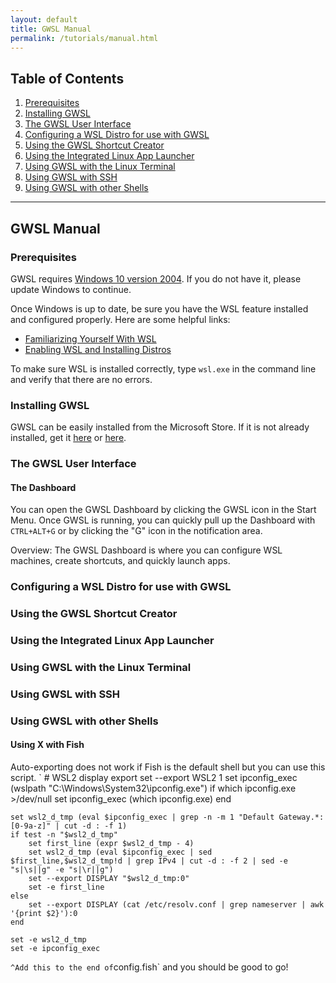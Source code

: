 ```yaml
---
layout: default
title: GWSL Manual
permalink: /tutorials/manual.html
---
```

## Table of Contents
1.  [Prerequisites](#prerequisites)
2.  [Installing GWSL](#installing-gwsl)
3.  [The GWSL User Interface](#the-gwsl-user-interface)
4.  [Configuring a WSL Distro for use with GWSL](#configuring-a-wsl-distro-for-use-with-gwsl)
5.  [Using the GWSL Shortcut Creator](#using-the-gwsl-shortcut-creator)
6.  [Using the Integrated Linux App Launcher](#using-the-integrated-linux-app-launcher)
7.  [Using GWSL with the Linux Terminal](#using-gwsl-with-the-linux-terminal)
8.  [Using GWSL with SSH](#using-gwsl-with-ssh)
9.  [Using GWSL with other Shells](#using-gwsl-with-other-shells)

***

## GWSL Manual

### Prerequisites ###

GWSL requires [Windows 10 version 2004](https://support.microsoft.com/en-us/help/4028685/windows-10-get-the-update). If you do not have it, please update Windows to continue.

Once Windows is up to date, be sure you have the WSL feature installed and configured properly. Here are some helpful links:
*  [Familiarizing Yourself With WSL](https://docs.microsoft.com/en-us/windows/wsl/about)
*  [Enabling WSL and Installing Distros](https://docs.microsoft.com/en-us/windows/wsl/install-win10)

To make sure WSL is installed correctly, type ```wsl.exe``` in the command line and verify that there are no errors.

### Installing GWSL ###

GWSL can be easily installed from the Microsoft Store. If it is not already installed, get it [here](ms-windows-store://pdp/?productid=9NL6KD1H33V3) or [here](	https://www.microsoft.com/store/apps/9NL6KD1H33V3).

### The GWSL User Interface ###
#### The Dashboard 

You can open the GWSL Dashboard by clicking the GWSL icon in the Start Menu. Once GWSL is running, you can quickly pull up the Dashboard with ```CTRL+ALT+G``` or by clicking the "G" icon in the notification area.

Overview: The GWSL Dashboard is where you can configure WSL machines, create shortcuts, and quickly launch apps.


### Configuring a WSL Distro for use with GWSL ###


### Using the GWSL Shortcut Creator ###


### Using the Integrated Linux App Launcher ### 

### Using GWSL with the Linux Terminal ###

### Using GWSL with SSH ###

### Using GWSL with other Shells ###
#### Using X with Fish
Auto-exporting does not work if Fish is the default shell but you can use this script.
`
    # WSL2 display export
    set --export WSL2 1
    set ipconfig_exec (wslpath "C:\\Windows\\System32\\ipconfig.exe")
    if which ipconfig.exe >/dev/null
        set ipconfig_exec (which ipconfig.exe)
    end

    set wsl2_d_tmp (eval $ipconfig_exec | grep -n -m 1 "Default Gateway.*: [0-9a-z]" | cut -d : -f 1)
    if test -n "$wsl2_d_tmp"
        set first_line (expr $wsl2_d_tmp - 4)
        set wsl2_d_tmp (eval $ipconfig_exec | sed $first_line,$wsl2_d_tmp!d | grep IPv4 | cut -d : -f 2 | sed -e "s|\s||g" -e "s|\r||g")
        set --export DISPLAY "$wsl2_d_tmp:0"
        set -e first_line
    else
        set --export DISPLAY (cat /etc/resolv.conf | grep nameserver | awk '{print $2}'):0
    end

    set -e wsl2_d_tmp
    set -e ipconfig_exec
`
^Add this to the end of `config.fish` and you should be good to go!
